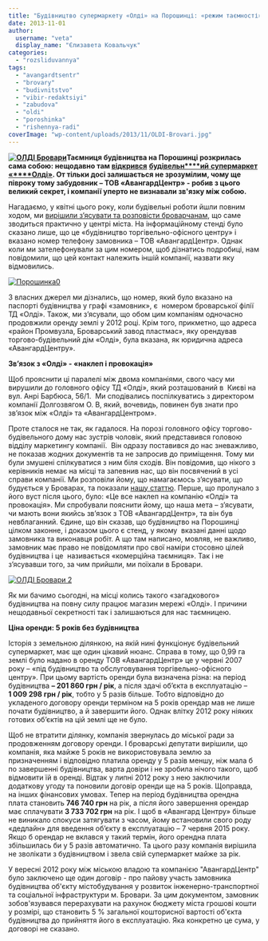 ```yaml
---
title: "Будівництво супермаркету «Олді» на Порошинці: «режим таємності» та економія на міському бюджеті"
date: 2013-11-01
author: 
  username: "veta"
  display_name: "Єлизавета Ковальчук"
categories: 
  - "rozsliduvannya"
tags: 
  - "avangardtsentr"
  - "brovary"
  - "budivnitstvo"
  - "vibir-redaktsiyi"
  - "zabudova"
  - "oldi"
  - "poroshinka"
  - "rishennya-radi"
coverImage: "wp-content/uploads/2013/11/OLDI-Brovari.jpg"
---
```


**[![ОЛДІ Бровари](https://mpz.brovary.org/wp-content/uploads/2013/11/OLDI-Brovari.jpg)](https://mpz.brovary.org/wp-content/uploads/2013/11/OLDI-Brovari.jpg)Таємниця будівництва на Порошинці розкрилась сама собою: нещодавно там [відкрився](http://www.oldi.kiev.ua/index.php?option=com_content&view=article&id=340&Itemid=40)** [**будівельн****ий** **супермаркет «****Олді»**](http://www.oldi.kiev.ua/index.php?option=com_content&view=article&id=340&Itemid=40)**. От тільки досі залишається не зрозумілим, чому ще півроку тому забудовник – ТОВ «АвангардЦентр» - робив з цього великий секрет, і компанії уперто не визнавали зв'язку між собою.**

Нагадаємо, у квітні цього року, коли будівельні роботи йшли повним ходом, ми [вирішили з’ясувати та розповісти броварчанам](https://mpz.brovary.org/sekretne-budivnitstvo-na-poroshintsi-u-poshukah-zamovnika/), що саме зводиться практично у центрі міста. На інформаційному стенді було сказано лише, що це «будівництво торгівельно-офісного центру» і вказано номер телефону замовника – ТОВ «АвангардЦентр». Однак коли ми зателефонували за цим номером, щоб дізнатись подробиці, нам повідомили, що цей контакт належить іншій компанії, назвати яку відмовились.

[![Порошинка0](https://mpz.brovary.org/wp-content/uploads/2013/04/Poroshinka0.jpg)](https://mpz.brovary.org/wp-content/uploads/2013/04/Poroshinka0.jpg)

З власних джерел ми дізнались, що номер, який було вказано на паспорті будівництва у графі «замовник», є  номером броварської філії ТД «Олді». Також, ми з’ясували, що обом цим компаніям одночасно продовжили оренду землі у 2012 році. Крім того, прикметно, що адреса «район Промвузла, Броварський завод пластмас», яку орендував торгово-будівельний дім «Олді», була вказана, як юридична адреса «АвангардЦентру».

**Зв’язок з «Олді» - «наклеп і провокація»**

Щоб прояснити ці паралелі між двома компаніями, свого часу ми вирушили до головного офісу ТД «Олді», який розташований в  Києві на вул. Анрі Барбюса, 56/1.  Ми сподівались поспілкуватись з директором компанії Долгозвягом О. В, який, вочевидь, повинен був знати про зв’язок між «Олді» та «АвангардЦентром».

Проте сталося не так, як гадалося. На порозі головного офісу торгово-будівельного дому нас зустрів чоловік, який представився головою відділу маркетингу компанії.  Він одразу поставився до нас зневажливо, не показав жодних документів та не запросив до приміщення. Тому ми були змушені спілкуватися з ним біля сходів. Він повідомив, що нікого з керівників немає на місці та запевнив нас, що він посвячений в усі справи компанії. Ми розповіли йому, що намагаємось з’ясувати, що будується у Броварах, та показали [нашу статтю](https://mpz.brovary.org/sekretne-budivnitstvo-na-poroshintsi-u-poshukah-zamovnika/). Перше, що пролунало з його вуст після цього, було: «Це все наклеп на компанію «Олді» та провокація». Ми спробували пояснити йому, що наша мета – з’ясувати, чи мають вони якийсь зв’язок з ТОВ «АвангардЦентр», та він був невблаганний. Єдине, що він сказав, що будівництво на Порошинці цілком законне, і доказом цього є стенд, у якому  вказані данні щодо замовника та виконавця робіт. А що там написано, мовляв, не важливо, замовник має право не повідомляти про свої наміри стосовно цілей будівництва і це  називається «комерційна таємниця». Так і не з’ясувавши того, за чим прийшли, ми поїхали в Бровари.

[![ОЛДІ Бровари 2](https://mpz.brovary.org/wp-content/uploads/2013/11/OLDI-Brovari-2.jpg)](https://mpz.brovary.org/wp-content/uploads/2013/11/OLDI-Brovari-2.jpg)

Як ми бачимо сьогодні, на місці колись такого «загадкового» будівництва на повну силу працює магазин мережі «Олді». І причини нещодавньої секретності так і залишаються для нас таємницею.

**Ціна оренди: 5 років без будівництва**

Історія з земельною ділянкою, на якій нині функціонує будівельний супермаркет, має ще один цікавий нюанс. Справа в тому, що 0,99 га землі було надано в оренду ТОВ «АвангардЦентр» це у червні 2007 року – «під будівництво та обслуговування торгівельно-офісного центру». При цьому вартість оренди була визначена різна: на період будівництва **– 201 860 грн / рік**, а після здачі об’єкта в експлуатацію – **1 009 298 грн / рік**, тобто у 5 разів більше. Тобто відповідно до укладеного договору оренди терміном на 5 років орендар мав не лише почати будівництво, а й завершити його. Однак влітку 2012 року ніяких готових об’єктів на цій землі ще не було.

Щоб не втратити ділянку, компанія звернулась до міської ради за продовженням договору оренди. І броварські депутати вирішили, що компанія, яка майже 5 років не використовувала землю за призначенням і відповідно платила оренду у 5 разів меншу, ніж мала б по завершенні будівництва, варта довіри і не зробила нічого такого, щоб відмовити їй в оренді. Відтак у липні 2012 року з нею заключили додаткову угоду та поновили договір оренди ще на 5 років. Щоправда, на інших фінансових умовах. Тепер на період будівництва орендна плата становить **746 740 грн** на рік, а після його завершення орендар має сплачувати **3 733 702 грн** на рік. І щоб в «Авангард Центру» більше не виникало спокуси затягувати з часом, йому встановили свого роду «дедлайн» для введення об’єкту в експлуатацію – 7 червня 2015 року. Якщо б орендар не вклався у такий термін, його орендна плата збільшилась би у 5 разів автоматично. Та цього разу компанія вирішила не зволікати з будівництвом і звела свій супермаркет майже за рік.

У вересні 2012 року між міською владою та компанією "АвангардЦентр" було заключено ще один договір - про пайову участь замовника будівництва об'єкту містобудування у розвиток інженерно-транспортної та соціальної інфраструктури м. Бровари. За цим документом, замовник зобов'язувався перерахувати на рахунок бюджету міста грошові кошти у розмірі, що становить 5 % загальної кошторисної вартості об'єкта будівництва до прийняття його в експлуатацію. Яка конкретно це сума, у договорі не сказано.
